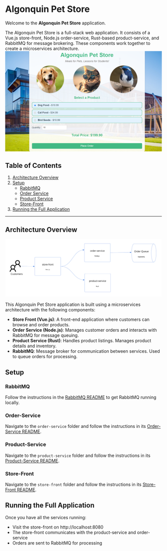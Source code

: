 # Algonquin Pet Store

Welcome to the **Algonquin Pet Store** application. 

The Algonquin Pet Store is a full-stack web application. It consists of a Vue.js store-front, Node.js order-service, Rust-based product-service, and RabbitMQ for message brokering. These components work together to create a microservices architecture.
![App UI](./Docs/app-ui.png)

## Table of Contents

1. [Architecture Overview](#architecture-overview)
2. [Setup](#setup)
   - [RabbitMQ](#rabbitmq) 
   - [Order Service](#order-service)
   - [Product Service](#product-service)
   - [Store-Front](#store-front)
3. [Running the Full Application](#running-the-full-application)

---

## Architecture Overview

![App Architecture](./Docs/app-architecture.png)

This Algonquin Pet Store application is built using a microservices architecture with the following components:

- **Store Front (Vue.js)**: A front-end application where customers can browse and order products.
- **Order Service (Node.js)**: Manages customer orders and interacts with RabbitMQ for message queuing.
- **Product Service (Rust)**: Handles product listings. Manages product details and inventory.
- **RabbitMQ**: Message broker for communication between services. Used to queue orders for processing.
## Setup
### RabbitMQ

Follow the instructions in the [RabbitMQ README](RabbitMQ/README.md) to get RabbitMQ running locally.

### Order-Service

Navigate to the `order-service` folder and follow the instructions in its [Order-Service README](order-service/README.md).

### Product-Service

Navigate to the `product-service` folder and follow the instructions in its [Product-Service README](product-service/README.md).

### Store-Front

Navigate to the `store-front` folder and follow the instructions in its [Store-Front README](store-front/README.md).

## Running the Full Application

Once you have all the services running:

- Visit the store-front on http://localhost:8080
- The store-front communicates with the product-service and order-service
- Orders are sent to RabbitMQ for processing


